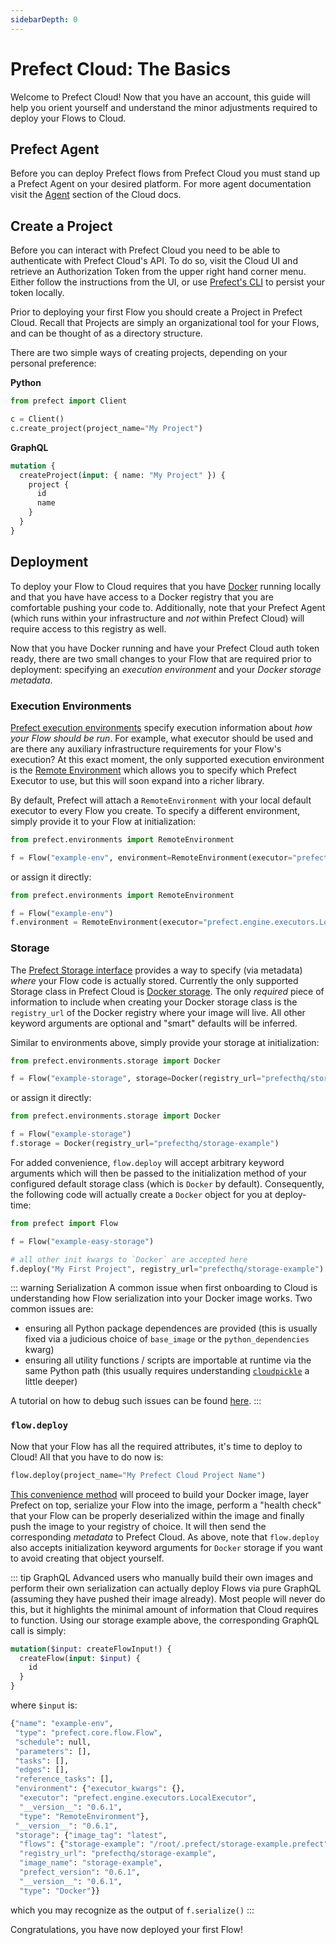 ```yaml
---
sidebarDepth: 0
---
```


# Prefect Cloud: The Basics

Welcome to Prefect Cloud! Now that you have an account, this guide will help you orient yourself and understand the minor adjustments required to deploy your Flows to Cloud.

## Prefect Agent

Before you can deploy Prefect flows from Prefect Cloud you must stand up a Prefect Agent on your desired platform. For more agent documentation visit the [Agent](agent/overview.html) section of the Cloud docs.

## Create a Project

Before you can interact with Prefect Cloud you need to be able to authenticate with Prefect Cloud's API. To do so, visit the Cloud UI and retrieve an Authorization Token from the upper right hand corner menu. Either follow the instructions from the UI, or use [Prefect's CLI](https://docs.prefect.io/core/concepts/cli.html#auth) to persist your token locally.

Prior to deploying your first Flow you should create a Project in Prefect Cloud. Recall that Projects are simply an organizational tool for your Flows, and can be thought of as a directory structure.

There are two simple ways of creating projects, depending on your personal preference:

**Python**

```python
from prefect import Client

c = Client()
c.create_project(project_name="My Project")
```

**GraphQL**

```graphql
mutation {
  createProject(input: { name: "My Project" }) {
    project {
      id
      name
    }
  }
}
```

## Deployment

To deploy your Flow to Cloud requires that you have [Docker](https://www.docker.com/) running locally and that you have have access to a Docker registry that you are comfortable pushing your code to. Additionally, note that your Prefect Agent (which runs within your infrastructure and _not_ within Prefect Cloud) will require access to this registry as well.

Now that you have Docker running and have your Prefect Cloud auth token ready, there are two small changes to your Flow that are required prior to deployment: specifying an _execution environment_ and your _Docker storage metadata_.

### Execution Environments

[Prefect execution environments](https://docs.prefect.io/api/unreleased/environments/execution.html) specify execution information about _how your Flow should be run_. For example, what executor should be used and are there any auxiliary infrastructure requirements for your Flow's execution? At this exact moment, the only supported execution environment is the [Remote Environment](https://docs.prefect.io/api/unreleased/environments/execution.html#remoteenvironment) which allows you to specify which Prefect Executor to use, but this will soon expand into a richer library.

By default, Prefect will attach a `RemoteEnvironment` with your local default executor to every Flow you create. To specify a different environment, simply provide it to your Flow at initialization:

```python
from prefect.environments import RemoteEnvironment

f = Flow("example-env", environment=RemoteEnvironment(executor="prefect.engine.executors.LocalExecutor"))
```

or assign it directly:

```python
from prefect.environments import RemoteEnvironment

f = Flow("example-env")
f.environment = RemoteEnvironment(executor="prefect.engine.executors.LocalExecutor")
```

### Storage

The [Prefect Storage interface](https://docs.prefect.io/api/unreleased/environments/storage.html#docker) provides a way to specify (via metadata) _where_ your Flow code is actually stored. Currently the only supported Storage class in Prefect Cloud is [Docker storage](https://docs.prefect.io/api/unreleased/environments/storage.html#docker). The only _required_ piece of information to include when creating your Docker storage class is the `registry_url` of the Docker registry where your image will live. All other keyword arguments are optional and "smart" defaults will be inferred.

Similar to environments above, simply provide your storage at initialization:

```python
from prefect.environments.storage import Docker

f = Flow("example-storage", storage=Docker(registry_url="prefecthq/storage-example"))
```

or assign it directly:

```python
from prefect.environments.storage import Docker

f = Flow("example-storage")
f.storage = Docker(registry_url="prefecthq/storage-example")
```

For added convenience, `flow.deploy` will accept arbitrary keyword arguments which will then be passed to the initialization method of your configured default storage class (which is `Docker` by default). Consequently, the following code will actually create a `Docker` object for you at deploy-time:

```python
from prefect import Flow

f = Flow("example-easy-storage")

# all other init kwargs to `Docker` are accepted here
f.deploy("My First Project", registry_url="prefecthq/storage-example")
```

::: warning Serialization
A common issue when first onboarding to Cloud is understanding how Flow serialization into your Docker image works. Two common issues are:

- ensuring all Python package dependences are provided (this is usually fixed via a judicious choice of `base_image` or the `python_dependencies` kwarg)
- ensuring all utility functions / scripts are importable at runtime via the same Python path (this usually requires understanding [`cloudpickle`](https://github.com/cloudpipe/cloudpickle) a little deeper)

A tutorial on how to debug such issues can be found [here](https://docs.prefect.io/core/tutorials/local-debugging.html#locally-check-your-flow-s-docker-storage).
:::

### `flow.deploy`

Now that your Flow has all the required attributes, it's time to deploy to Cloud! All that you have to do now is:

```python
flow.deploy(project_name="My Prefect Cloud Project Name")
```

[This convenience method](https://docs.prefect.io/api/unreleased/core/flow.html#prefect-core-flow-flow-deploy) will proceed to build your Docker image, layer Prefect on top, serialize your Flow into the image, perform a "health check" that your Flow can be properly deserialized within the image and finally push the image to your registry of choice. It will then send the corresponding _metadata_ to Prefect Cloud. As above, note that `flow.deploy` also accepts initialization keyword arguments for `Docker` storage if you want to avoid creating that object yourself.

::: tip GraphQL
Advanced users who manually build their own images and perform their own serialization can actually deploy Flows via pure GraphQL (assuming they have pushed their image already). Most people will never do this, but it highlights the minimal amount of information that Cloud requires to function. Using our storage example above, the corresponding GraphQL call is simply:

```graphql
mutation($input: createFlowInput!) {
  createFlow(input: $input) {
    id
  }
}
```

where `$input` is:

```python
{"name": "example-env",
 "type": "prefect.core.flow.Flow",
 "schedule": null,
 "parameters": [],
 "tasks": [],
 "edges": [],
 "reference_tasks": [],
 "environment": {"executor_kwargs": {},
  "executor": "prefect.engine.executors.LocalExecutor",
  "__version__": "0.6.1",
  "type": "RemoteEnvironment"},
 "__version__": "0.6.1",
 "storage": {"image_tag": "latest",
  "flows": {"storage-example": "/root/.prefect/storage-example.prefect"},
  "registry_url": "prefecthq/storage-example",
  "image_name": "storage-example",
  "prefect_version": "0.6.1",
  "__version__": "0.6.1",
  "type": "Docker"}}
```

which you may recognize as the output of `f.serialize()`
:::

Congratulations, you have now deployed your first Flow!
